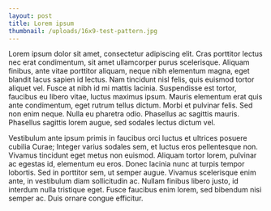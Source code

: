 ```yaml
---
layout: post
title: Lorem ipsum
thumbnail: /uploads/16x9-test-pattern.jpg
---
```

Lorem ipsum dolor sit amet, consectetur adipiscing elit. Cras porttitor lectus nec erat condimentum, sit amet ullamcorper purus scelerisque. Aliquam finibus, ante vitae porttitor aliquam, neque nibh elementum magna, eget blandit lacus sapien id lectus. Nam tincidunt nisl felis, quis euismod tortor aliquet vel. Fusce at nibh id mi mattis lacinia. Suspendisse est tortor, faucibus eu libero vitae, luctus maximus ipsum. Mauris elementum erat quis ante condimentum, eget rutrum tellus dictum. Morbi et pulvinar felis. Sed non enim neque. Nulla eu pharetra odio. Phasellus ac sagittis mauris. Phasellus sagittis lorem augue, sed sodales lectus dictum vel.

Vestibulum ante ipsum primis in faucibus orci luctus et ultrices posuere cubilia Curae; Integer varius sodales sem, et luctus eros pellentesque non. Vivamus tincidunt eget metus non euismod. Aliquam tortor lorem, pulvinar ac egestas id, elementum eu eros. Donec lacinia nunc at turpis tempor lobortis. Sed in porttitor sem, ut semper augue. Vivamus scelerisque enim ante, in vestibulum diam sollicitudin ac. Nullam finibus libero justo, id interdum nulla tristique eget. Fusce faucibus enim lorem, sed bibendum nisi semper ac. Duis ornare congue efficitur.
